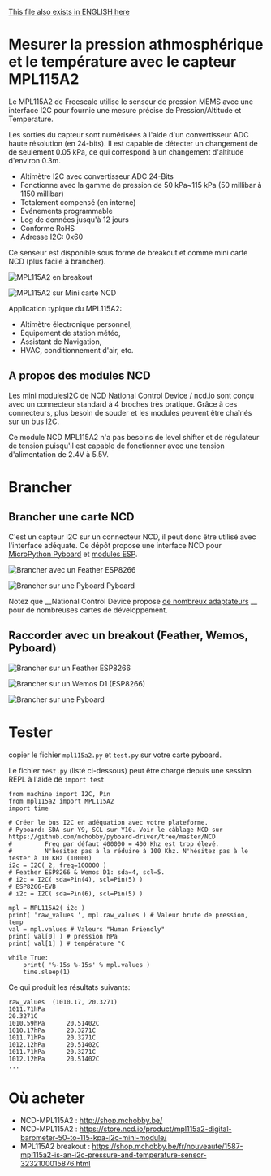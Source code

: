 [This file also exists in ENGLISH here](readme_ENG.md)

# Mesurer la pression athmosphérique et le température avec le capteur MPL115A2

Le MPL115A2 de Freescale utilise le senseur de pression MEMS avec une interface I2C pour fournie une mesure précise de Pression/Altitude et Temperature.

Les sorties du capteur sont numérisées à l'aide d'un convertisseur ADC haute résolution (en 24-bits). Il est capable de détecter un changement de de seulement 0.05 kPa, ce qui correspond à un changement d'altitude d'environ 0.3m.
* Altimètre I2C avec convertisseur ADC 24-Bits
* Fonctionne avec la gamme de pression de 50 kPa~115 kPa (50 millibar à 1150 millibar)
* Totalement compensé (en interne)
* Evénements programmable
* Log de données jusqu'à 12 jours
* Conforme RoHS
* Adresse I2C: 0x60

Ce senseur est disponible sous forme de breakout et comme mini carte NCD (plus facile à brancher).

![MPL115A2 en breakout](docs/_static/mpl115a2-brk.jpg)

![MPL115A2 sur Mini carte NCD](docs/_static/ncd_mpl115a2.png)

Application typique du MPL115A2:
* Altimètre électronique personnel,
* Equipement de station météo,
* Assistant de Navigation,
* HVAC, conditionnement d'air, etc.

## A propos des modules NCD
Les mini modulesI2C de NCD National Control Device / ncd.io sont conçu avec un connecteur standard à 4 broches très pratique. Grâce à ces connecteurs, plus besoin de souder et les modules peuvent être chaînés sur un bus I2C.

Ce module NCD MPL115A2 n'a pas besoins de level shifter et de régulateur de tension puisqu'il est capable de fonctionner avec une tension d'alimentation de 2.4V à 5.5V.

# Brancher

## Brancher une carte NCD

C'est un capteur I2C sur un connecteur NCD, il peut donc être utilisé avec l'interface adéquate. Ce dépôt propose une interface NCD pour [MicroPython Pyboard](https://github.com/mchobby/pyboard-driver/blob/master/NCD/README.md) et [modules ESP](../NCD/readme.md).

![Brancher avec un Feather ESP8266](../NCD/ncd_feather.png)

![Brancher sur une Pyboard Pyboard](docs/_static/ncd_mpl115a2_to_pyboard.jpg)

Notez que __National Control Device propose [de nombreux adaptateurs](https://store.ncd.io/shop/?fwp_product_type=adapters) __ pour de nombreuses cartes de développement.

## Raccorder avec un breakout (Feather, Wemos, Pyboard)

![Brancher sur un Feather ESP8266](docs/_static/mpl115a2_to_feather.png)

![Brancher sur un Wemos D1 (ESP8266)](docs/_static/mpl115a2_to_wemos.png)

![Brancher sur une Pyboard](docs/_static/mpl115a2_to_pyboard.png)

# Tester
copier le fichier `mpl115a2.py` et `test.py` sur votre carte pyboard.

Le fichier `test.py` (listé ci-dessous) peut être chargé depuis une session REPL à l'aide de `import test`

```
from machine import I2C, Pin
from mpl115a2 import MPL115A2
import time

# Créer le bus I2C en adéquation avec votre plateforme.
# Pyboard: SDA sur Y9, SCL sur Y10. Voir le câblage NCD sur https://github.com/mchobby/pyboard-driver/tree/master/NCD
#         Freq par défaut 400000 = 400 Khz est trop élevé.
#         N'hésitez pas à la réduire à 100 Khz. N'hésitez pas à le tester à 10 KHz (10000)
i2c = I2C( 2, freq=100000 )
# Feather ESP8266 & Wemos D1: sda=4, scl=5.
# i2c = I2C( sda=Pin(4), scl=Pin(5) )
# ESP8266-EVB
# i2c = I2C( sda=Pin(6), scl=Pin(5) )

mpl = MPL115A2( i2c )
print( 'raw_values ', mpl.raw_values ) # Valeur brute de pression, temp
val = mpl.values # Valeurs "Human Friendly"
print( val[0] ) # pression hPa
print( val[1] ) # température °C

while True:
	print( '%-15s %-15s' % mpl.values )
	time.sleep(1)
```

Ce qui produit les résultats suivants:

```
raw_values  (1010.17, 20.3271)
1011.71hPa
20.3271C
1010.59hPa      20.51402C      
1010.17hPa      20.3271C       
1011.71hPa      20.3271C       
1012.12hPa      20.51402C      
1011.71hPa      20.3271C       
1012.12hPa      20.51402C
...
```

# Où acheter
* NCD-MPL115A2 : http://shop.mchobby.be/
* NCD-MPL115A2 : https://store.ncd.io/product/mpl115a2-digital-barometer-50-to-115-kpa-i2c-mini-module/
* MPL115A2 breakout : https://shop.mchobby.be/fr/nouveaute/1587-mpl115a2-is-an-i2c-pressure-and-temperature-sensor-3232100015876.html
